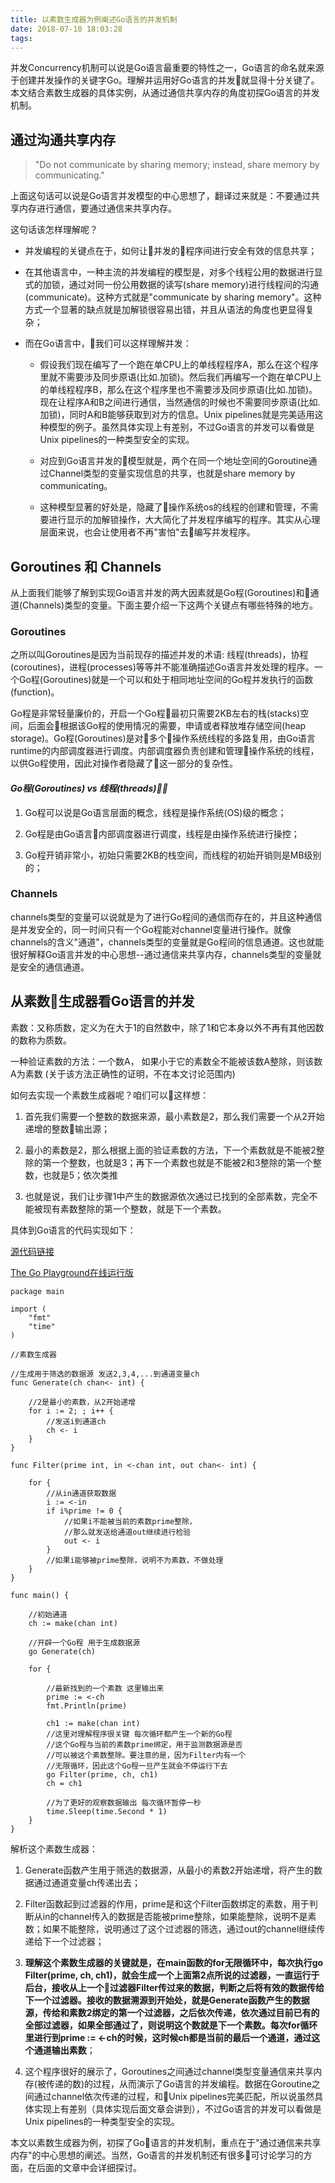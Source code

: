 ```yaml
---
title: 以素数生成器为例阐述Go语言的并发机制
date: 2018-07-10 18:03:28
tags:
---
```

并发Concurrency机制可以说是Go语言最重要的特性之一，Go语言的命名就来源于创建并发操作的关键字Go。理解并运用好Go语言的并发就显得十分关键了。本文结合素数生成器的具体实例，从通过通信共享内存的角度初探Go语言的并发机制。

<!-- more -->

## 通过沟通共享内存

>"Do not communicate by sharing memory; instead, share memory by communicating."

上面这句话可以说是Go语言并发模型的中心思想了，翻译过来就是：不要通过共享内存进行通信，要通过通信来共享内存。

这句话该怎样理解呢？

- 并发编程的关键点在于，如何让并发的程序间进行安全有效的信息共享；

- 在其他语言中，一种主流的并发编程的模型是，对多个线程公用的数据进行显式的加锁，通过对同一份公用数据的读写(share memory)进行线程间的沟通(communicate)。这种方式就是"communicate by sharing memory"。这种方式一个显著的缺点就是加解锁很容易出错，并且从语法的角度也更显得复杂；

- 而在Go语言中，我们可以这样理解并发：

  - 假设我们现在编写了一个跑在单CPU上的单线程程序A，那么在这个程序里就不需要涉及同步原语(比如.加锁)。然后我们再编写一个跑在单CPU上的单线程程序B，那么在这个程序里也不需要涉及同步原语(比如.加锁)。现在让程序A和B之间进行通信，当然通信的时候也不需要同步原语(比如.加锁)，同时A和B能够获取到对方的信息。Unix pipelines就是完美适用这种模型的例子。虽然具体实现上有差别，不过Go语言的并发可以看做是Unix pipelines的一种类型安全的实现。

  - 对应到Go语言并发的模型就是，两个在同一个地址空间的Goroutine通过Channel类型的变量实现信息的共享，也就是share memory by communicating。

  - 这种模型显著的好处是，隐藏了操作系统os的线程的创建和管理，不需要进行显示的加解锁操作，大大简化了并发程序编写的程序。其实从心理层面来说，也会让使用者不再"害怕"去编写并发程序。

## Goroutines 和 Channels

从上面我们能够了解到实现Go语言并发的两大因素就是Go程(Goroutines)和通道(Channels)类型的变量。下面主要介绍一下这两个关键点有哪些特殊的地方。

### Goroutines

之所以叫Goroutines是因为当前现存的描述并发的术语: 线程(threads)，协程(coroutines)，进程(processes)等等并不能准确描述Go语言并发处理的程序。一个Go程(Goroutines)就是一个可以和处于相同地址空间的Go程并发执行的函数(function)。

Go程是非常轻量廉价的，开启一个Go程最初只需要2KB左右的栈(stacks)空间，后面会根据该Go程的使用情况的需要，申请或者释放堆存储空间(heap storage)。Go程(Goroutines)是对多个操作系统线程的多路复用，由Go语言runtime的内部调度器进行调度。内部调度器负责创建和管理操作系统的线程，以供Go程使用，因此对操作者隐藏了这一部分的复杂性。

#### *Go程(Goroutines) vs 线程(threads)：*
1. Go程可以说是Go语言层面的概念，线程是操作系统(OS)级的概念；

2. Go程是由Go语言内部调度器进行调度，线程是由操作系统进行操控；

3. Go程开销非常小，初始只需要2KB的栈空间，而线程的初始开销则是MB级别的；

### Channels
channels类型的变量可以说就是为了进行Go程间的通信而存在的，并且这种通信是并发安全的，同一时间只有一个Go程能对channel变量进行操作。就像channels的含义"通道"，channels类型的变量就是Go程间的信息通道。这也就能很好解释Go语言并发的中心思想--通过通信来共享内存，channels类型的变量就是安全的通信通道。

## 从素数生成器看Go语言的并发

素数：又称质数，定义为在大于1的自然数中，除了1和它本身以外不再有其他因数的数称为质数。

一种验证素数的方法：一个数A， 如果小于它的素数全不能被该数A整除，则该数A为素数 (关于该方法正确性的证明，不在本文讨论范围内)

如何去实现一个素数生成器呢？咱们可以这样想：
1. 首先我们需要一个整数的数据来源，最小素数是2，那么我们需要一个从2开始递增的整数输出源；

2. 最小的素数是2，那么根据上面的验证素数的方法，下一个素数就是不能被2整除的第一个整数，也就是3；再下一个素数也就是不能被2和3整除的第一个整数，也就是5；依次类推

3. 也就是说，我们让步骤1中产生的数据源依次通过已找到的全部素数，完全不能被现有素数整除的第一个整数，就是下一个素数。

具体到Go语言的代码实现如下：

[源代码链接](https://golang.org/doc/play/sieve.go)

[The Go Playground在线运行版](https://play.golang.org/p/0hi9osM0SQ3)

```golang
package main

import (
	"fmt"
	"time"
)

//素数生成器

//生成用于筛选的数据源 发送2,3,4,...到通道变量ch
func Generate(ch chan<- int) {

	//2是最小的素数，从2开始递增
	for i := 2; ; i++ {
		//发送i到通道ch
		ch <- i
	}
}

func Filter(prime int, in <-chan int, out chan<- int) {

	for {
		//从in通道获取数据
		i := <-in
		if i%prime != 0 {
			//如果i不能被当前的素数prime整除，
			//那么就发送给通道out继续进行检验
			out <- i
		}
		//如果i能够被prime整除，说明不为素数，不做处理
	}
}

func main() {

	//初始通道
	ch := make(chan int)

	//开辟一个Go程 用于生成数据源
	go Generate(ch)

	for {

		//最新找到的一个素数 这里输出来
		prime := <-ch
		fmt.Println(prime)

		ch1 := make(chan int)
		//这里对理解程序很关键 每次循环都产生一个新的Go程
		//这个Go程与当前的素数prime绑定，用于监测数据源是否
		//可以被这个素数整除。要注意的是，因为Filter内有一个
		//无限循环，因此这个Go程一旦产生就会不停运行下去
		go Filter(prime, ch, ch1)
		ch = ch1

		//为了更好的观察数据输出 每次循环暂停一秒
		time.Sleep(time.Second * 1)
	}
}

```

解析这个素数生成器：

1. Generate函数产生用于筛选的数据源，从最小的素数2开始递增，将产生的数据通过通道变量ch传递出去；

2. Filter函数起到过滤器的作用，prime是和这个Filter函数绑定的素数，用于判断从in的channel传入的数据是否能被prime整除，如果能整除，说明不是素数；如果不能整除，说明通过了这个过滤器的筛选，通过out的channel继续传递给下一个过滤器；

3. **理解这个素数生成器的关键就是，在main函数的for无限循环中，每次执行go Filter(prime, ch, ch1)，就会生成一个上面第2点所说的过滤器，一直运行于后台，接收从上一个过滤器Filter传过来的数据，判断之后将有效的数据传给下一个过滤器。接收的数据溯源到开始处，就是Generate函数产生的数据源，传给和素数2绑定的第一个过滤器，之后依次传递，依次通过目前已有的全部过滤器，如果全部通过了，则说明这个数就是下一个素数。每次for循环里进行到prime := <-ch的时候，这时候ch都是当前的最后一个通道，通过这个通道输出素数**；

4. 这个程序很好的展示了，Goroutines之间通过channel类型变量通信来共享内存(被传递的数)的过程，从而演示了Go语言的并发编程。数据在Goroutine之间通过channel依次传递的过程，和Unix pipelines完美匹配，所以说虽然具体实现上有差别（具体实现后面文章会讲到），不过Go语言的并发可以看做是Unix pipelines的一种类型安全的实现。

本文以素数生成器为例，初探了Go语言的并发机制，重点在于"通过通信来共享内存"的中心思想的阐述。当然，Go语言的并发机制还有很多可讨论学习的方面，在后面的文章中会详细探讨。

